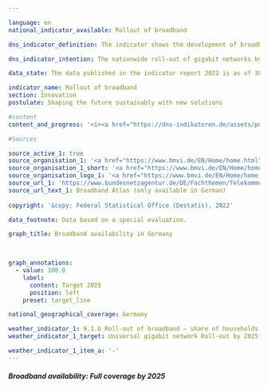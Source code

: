 ```yaml
---

language: en    
national_indicator_available: Rollout of broadband    

dns_indicator_definition: The indicator shows the development of broadband availability for households in Germany in terms of the technology installed, with separate figures for gigabit connections (≥ 1,000 Mbps) using fully fibre-optic networks (FTTB/H), cable television (CATV) and other types of wired technology.    

dns_indicator_intention: The nationwide roll-out of gigabit networks by 2025 is one of the German Government’s key objectives. In addition to enhancing international competitiveness, the expansion of broadband availability with gigabit speeds is intended to facilitate the convergence of living standards across Germany. To achieve these aims, the predominantly private sector roll-out is to be supported by public funding schemes in unprofitable areas.    

data_state: The data published in the indicator report 2022 is as of 30.11.2022. The data shown on this platform is updated regularly, so that more current data may be available online than published in the <a href="https://dns-indikatoren.de/assets/publications/reports/en/2022.pdf">indicator report 2022</a>.    

indicator_name: Rollout of broadband    
section: Innovation    
postulate: Shaping the future sustainably with new solutions    

#content     
content_and_progress: '<i><a href="https://dns-indikatoren.de/assets/publications/reports/en/2022.pdf">Text from the Indicator Report 2022 </a></i><br>The indicator measures the availability of broadband to households in Germany at downstream speeds of at least 1,000 Mbps, or one gigabit per second, using wired technology – fibre optics (FTTB/H) and cable television (CATV). The figures are collated on behalf of the Federal Ministry of Transport and Digital Infrastructure and published on the Government’s Broadband Atlas.<br>As of the middle of 2020, fully fibre-optic internet connections (FTTB/H) capable of more than 1,000 Mbps were available in 13.8% of households in Germany. Between 2015 and 2020, the availability of 1,000 Mbps FTTB/H broadband rose by 7.1 percentage points. In other words, it more than doubled, increasing by +105.9%. From the end of 2018 to the middle of 2020, the proportion of households with equally rapid connections using CATV grew from 23.7 to 50.2%. This is also more than double, equating to a +111.8% increase. Altogether, 55.9% of households had gigabit-capable connections available as of mid-2020.<br>Within the country, availability can be seen to vary depending on the region. For all technologies, the provision of gigabit broadband is concentrated particularly in urban areas, where some 74.6% of households had gigabit-speed internet access as of 2020. That figure is markedly lower for areas of a rural character, at 16.7% in 2020. To consider the distribution of the different technologies, 70.7% of urban and 7.8% of rural households had gigabit connections via CATV in mid-2020, while gigabit-capable fibre broadband was available to 17.6% of households in urban areas and 8.9% of those in rural areas. Rural locations are thus predominantly supplied with gigabit speeds via fibre-optic networks, while urban areas rely more on CATV.<br>Differences in availability between urban and more rural areas are also discernible among the Länder. Of all the Länder that are not city states, Schleswig-Holstein has the highest level of gigabit-speed provision using any technology in 2020, at 74.0% of all households, followed by North Rhine-Westphalia on 62.0%. At the other end of the scale, 12% of households in Saxony-Anhalt can say the same, with Brandenburg the next-lowest at 22.1%. In contrast, provision of gigabit-speed broadband is markedly higher than 90% in the three city states, Berlin, Bremen and Hamburg.<br>Various sources are used to calculate these data. Alongside the digital landscape model produced by the Federal Agency for Cartography and Geodesy and OpenStreetMap, more than 500 telecommunications companies in Germany are surveyed about their current provision. To preserve the companies’ business and trade secrets, the resultant data are aggregated into a grid of 250-metre by 250-metre cells and grouped according to seven classes of broadband. Although full-fibre networks with speeds of over 1,000 Mbps have been included in observations since the end of 2015, that class has only been studied in detail since the end of 2018 in light of the latest technological advances.<br>Methodologically, it should be noted that the telecom companies provide their data on broadband availability on a voluntary basis, as there is no legal framework. Furthermore, the figures for availability refer to the technology that telecom companies have installed, as opposed to the actually usable broadband capacity in the area. Additional information on broadband measurement can be found in the annual report of the Bundesnetzagentur, Germany’s federal networks agency.'    

#Sources    

source_active_1: true
source_organisation_1: '<a href="https://www.bmvi.de/EN/Home/home.html">Federal Ministry for Digital and Transport</a>'
source_organisation_1_short: '<a href="https://www.bmvi.de/EN/Home/home.html">Federal Ministry for Digital and Transport</a>'
source_organisation_logo_1: '<a href="https://www.bmvi.de/EN/Home/home.html"><img src="https://dnsUpgradeEnvironment.github.io/dns-indicators/en/public/OrgImgDe/bmdv.png" alt="Federal Ministry for Digital and Transport" title=" Click here to visit the homepage of the organizationFederal Ministry for Digital and Transport" style="height:60px; width:148px; border: transparent"/></a>'
source_url_1: 'https://www.bundesnetzagentur.de/DE/Fachthemen/Telekommunikation/Breitband/breitbandatlas/start.html'
source_url_text_1: Broadband Atlas (only available in German)
    
copyright: '&copy; Federal Statistical Office (Destatis), 2022'    

data_footnote: Data based on a special evaluation.    

graph_title: Broadband availability in Germany    

    

graph_annotations:
  - value: 100.0
    label:
      content: Target 2025
      position: left
    preset: target_line        

national_geographical_coverage: Germany    

weather_indicator_1: 9.1.b Roll-out of broadband – share of households with access to gigabit broadband services
weather_indicator_1_target: Universal gigabit network Roll-out by 2025

weather_indicator_1_item_a: '-'    
---
```



<div>
  <div class="my-header">
    <h5>Broadband availability: Full coverage by 2025
    </h5>
  </div>
  <div class="my-header-note">
  </div>
</div>